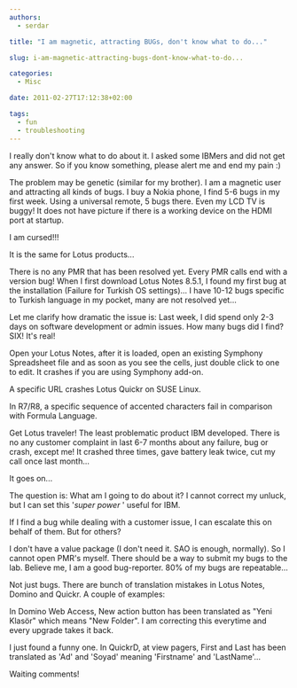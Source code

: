 ```yaml
---
authors:
  - serdar

title: "I am magnetic, attracting BUGs, don't know what to do..."

slug: i-am-magnetic-attracting-bugs-dont-know-what-to-do...

categories:
  - Misc

date: 2011-02-27T17:12:38+02:00

tags:
  - fun
  - troubleshooting
---
```


I really don't know what to do about it. I asked some IBMers and did not get any answer. So if you know something, please alert me and end my pain :)
<!-- more -->
The problem may be genetic (similar for my brother). I am a magnetic user and attracting all kinds of bugs. I buy a Nokia phone, I find 5-6 bugs in my first week. Using a universal remote, 5 bugs there. Even my LCD TV is buggy! It does not have picture if there is a working device on the HDMI port at startup.

I am cursed!!!

It is the same for Lotus products...

There is no any PMR that has been resolved yet. Every PMR calls end with a version bug! When I first download Lotus Notes 8.5.1, I found my first bug at the installation (Failure for Turkish OS settings)... I have 10-12 bugs specific to Turkish language in my pocket, many are not resolved yet...

Let me clarify how dramatic the issue is: Last week, I did spend only 2-3 days on software development or admin issues. How many bugs did I find? SIX! It's real!

Open your Lotus Notes, after it is loaded, open an existing Symphony Spreadsheet file and as soon as you see the cells, just double click to one to edit. It crashes if you are using Symphony add-on.

A specific URL crashes Lotus Quickr on SUSE Linux.

In R7/R8, a specific sequence of accented characters fail in comparison with Formula Language.

Get Lotus traveler! The least problematic product IBM developed. There is no any customer complaint in last 6-7 months about any failure, bug or crash, except me! It crashed three times, gave battery leak twice, cut my call once last month...

It goes on...

The question is: What am I going to do about it? I cannot correct my unluck, but I can set this '*super power* ' useful for IBM.

If I find a bug while dealing with a customer issue, I can escalate this on behalf of them. But for others?

I don't have a value package (I don't need it. SAO is enough, normally). So I cannot open PMR's myself. There should be a way to submit my bugs to the lab. Believe me, I am a good bug-reporter. 80% of my bugs are repeatable...

Not just bugs. There are bunch of translation mistakes in Lotus Notes, Domino and Quickr. A couple of examples:

In Domino Web Access, New action button has been translated as "Yeni Klasör" which means "New Folder". I am correcting this everytime and every upgrade takes it back.

I just found a funny one. In QuickrD, at view pagers, First and Last has been translated as 'Ad' and 'Soyad' meaning 'Firstname' and 'LastName'...

Waiting comments!
